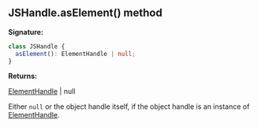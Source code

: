 ## JSHandle.asElement() method

**Signature:**

```typescript
class JSHandle {
  asElement(): ElementHandle | null;
}
```

**Returns:**

[ElementHandle](./puppeteer.elementhandle.md) \| null

Either `null` or the object handle itself, if the object handle is an instance of [ElementHandle](./puppeteer.elementhandle.md).
